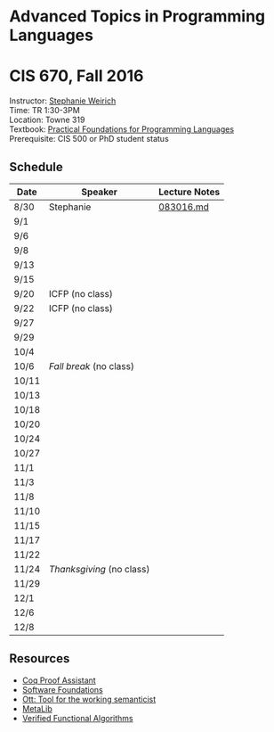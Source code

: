 # Advanced Topics in Programming Languages
# CIS 670, Fall 2016


Instructor:     [Stephanie Weirich](http://www.cis.upenn.edu/~sweirich)   
Time:           TR 1:30-3PM   
Location:       Towne 319   
Textbook:       [Practical Foundations for Programming Languages](http://www.cs.cmu.edu/~rwh/pfpl.html)    
Prerequisite:   CIS 500 or PhD student status   


## Schedule

Date  | Speaker    | Lecture Notes
------|------------|------------------------------------------------
8/30  | Stephanie  | [083016.md](083016.md)
9/1   | 
9/6   |
9/8   |
9/13  | 
9/15  |
9/20  |  ICFP   (no class)
9/22  |  ICFP   (no class)
9/27  | 
9/29  | 
10/4  | 
10/6  |  *Fall break* (no class)
10/11 |
10/13 |
10/18 |
10/20 |
10/24 |
10/27 |
11/1  |
11/3  |
11/8  |
11/10 |
11/15 |
11/17 |
11/22 |
11/24 |  *Thanksgiving* (no class)
11/29 |
12/1  |
12/6  |
12/8  |


## Resources

- [Coq Proof Assistant](https://coq.inria.fr/)				
- [Software Foundations](https://www.cis.upenn.edu/~bcpierce/sf/)
- [Ott: Tool for the working semanticist](http://www.cl.cam.ac.uk/~pes20/ott/)
- [MetaLib](https://github.com/plclub/metalib)				
- [Verified Functional Algorithms](https://www.cs.princeton.edu/~appel/vfa/)
